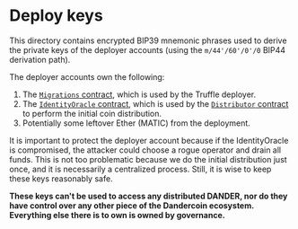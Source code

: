 # Deploy keys

This directory contains encrypted BIP39 mnemonic phrases used to derive the
private keys of the deployer accounts (using the `m/44'/60'/0'/0`
BIP44 derivation path).

The deployer accounts own the following:

1. The [`Migrations` contract](../contracts/Migrations.sol), which is used by
   the Truffle deployer.
2. The [`IdentityOracle` contract](../contracts/IdentityOracle.sol), which is
   used by the [`Distributor` contract](../contracts/IdentityOracle.sol) to
   perform the initial coin distribution.
3. Potentially some leftover Ether (MATIC) from the deployment.

It is important to protect the deployer account because if the IdentityOracle
is compromised, the attacker could choose a rogue operator and drain all funds.
This is not too problematic because we do the initial distribution just once,
and it is necessarily a centralized process. Still, it is wise to keep these
keys reasonably safe.

**These keys can't be used to access any distributed DANDER, nor do they have
control over any other piece of the Dandercoin ecosystem. Everything else there
is to own is owned by governance.**
